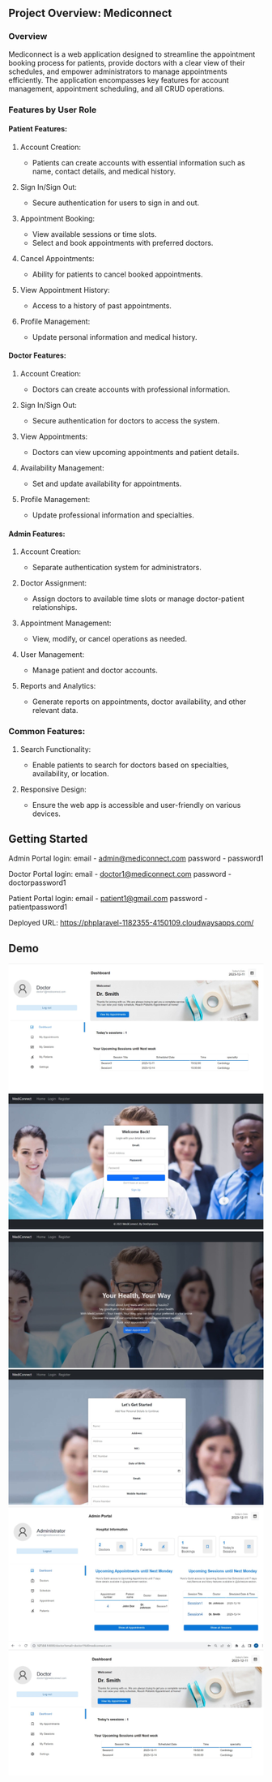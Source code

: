 ## Project Overview: Mediconnect

### Overview

Mediconnect is a web application designed to streamline the appointment booking process for patients, provide doctors with a clear view of their schedules, and empower administrators to manage appointments efficiently. The application encompasses key features for account management, appointment scheduling, and all CRUD operations.

### Features by User Role

#### Patient Features:

1. Account Creation:
   - Patients can create accounts with essential information such as name, contact details, and medical history.

2. Sign In/Sign Out:
   - Secure authentication for users to sign in and out.

3. Appointment Booking:
   - View available sessions or time slots.
   - Select and book appointments with preferred doctors.

4. Cancel Appointments:
   - Ability for patients to cancel booked appointments.

5. View Appointment History:
   - Access to a history of past appointments.

6. Profile Management:
   - Update personal information and medical history.

#### Doctor Features:

1. Account Creation:
   - Doctors can create accounts with professional information.

2. Sign In/Sign Out:
   - Secure authentication for doctors to access the system.

3. View Appointments:
   - Doctors can view upcoming appointments and patient details.

4. Availability Management:
   - Set and update availability for appointments.

5. Profile Management:
   - Update professional information and specialties.

#### Admin Features:

1. Account Creation:
   - Separate authentication system for administrators.

2. Doctor Assignment:
   - Assign doctors to available time slots or manage doctor-patient relationships.

3. Appointment Management:
   - View, modify, or cancel operations as needed.

4. User Management:
   - Manage patient and doctor accounts.

5. Reports and Analytics:
   - Generate reports on appointments, doctor availability, and other relevant data.

### Common Features:

1. Search Functionality:
   - Enable patients to search for doctors based on specialties, availability, or location.

2. Responsive Design:
   - Ensure the web app is accessible and user-friendly on various devices.

## Getting Started

Admin Portal login:
email - admin@mediconnect.com
password - password1

Doctor Portal login:
email - doctor1@mediconnect.com
password - doctorpassword1

Patient Portal login:
email - patient1@gmail.com
password - patientpassword1



Deployed URL: https://phplaravel-1182355-4150109.cloudwaysapps.com/

## Demo

![Screenshot 1](./screenshots/1.jpg)
![Screenshot 2](./screenshots/2.jpg)
![Screenshot 3](./screenshots/3.jpg)
![Screenshot 4](./screenshots/4.jpg)
![Screenshot 5](./screenshots/5.jpg)
![Screenshot 5](./screenshots/6.jpg)

